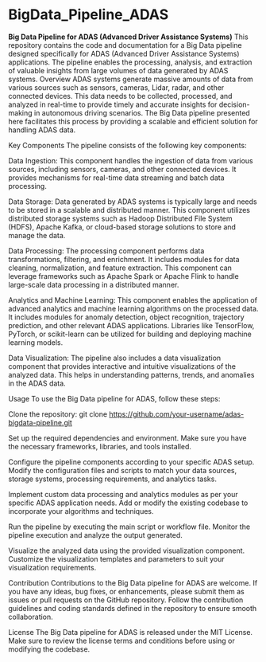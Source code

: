 # BigData_Pipeline_ADAS
**Big Data Pipeline for ADAS (Advanced Driver Assistance Systems)**
This repository contains the code and documentation for a Big Data pipeline designed specifically for ADAS (Advanced Driver Assistance Systems) applications. The pipeline enables the processing, analysis, and extraction of valuable insights from large volumes of data generated by ADAS systems.
Overview
ADAS systems generate massive amounts of data from various sources such as sensors, cameras, Lidar, radar, and other connected devices. This data needs to be collected, processed, and analyzed in real-time to provide timely and accurate insights for decision-making in autonomous driving scenarios. The Big Data pipeline presented here facilitates this process by providing a scalable and efficient solution for handling ADAS data.

Key Components
The pipeline consists of the following key components:

Data Ingestion: This component handles the ingestion of data from various sources, including sensors, cameras, and other connected devices. It provides mechanisms for real-time data streaming and batch data processing.

Data Storage: Data generated by ADAS systems is typically large and needs to be stored in a scalable and distributed manner. This component utilizes distributed storage systems such as Hadoop Distributed File System (HDFS), Apache Kafka, or cloud-based storage solutions to store and manage the data.

Data Processing: The processing component performs data transformations, filtering, and enrichment. It includes modules for data cleaning, normalization, and feature extraction. This component can leverage frameworks such as Apache Spark or Apache Flink to handle large-scale data processing in a distributed manner.

Analytics and Machine Learning: This component enables the application of advanced analytics and machine learning algorithms on the processed data. It includes modules for anomaly detection, object recognition, trajectory prediction, and other relevant ADAS applications. Libraries like TensorFlow, PyTorch, or scikit-learn can be utilized for building and deploying machine learning models.

Data Visualization: The pipeline also includes a data visualization component that provides interactive and intuitive visualizations of the analyzed data. This helps in understanding patterns, trends, and anomalies in the ADAS data.

Usage
To use the Big Data pipeline for ADAS, follow these steps:

Clone the repository: git clone https://github.com/your-username/adas-bigdata-pipeline.git

Set up the required dependencies and environment. Make sure you have the necessary frameworks, libraries, and tools installed.

Configure the pipeline components according to your specific ADAS setup. Modify the configuration files and scripts to match your data sources, storage systems, processing requirements, and analytics tasks.

Implement custom data processing and analytics modules as per your specific ADAS application needs. Add or modify the existing codebase to incorporate your algorithms and techniques.

Run the pipeline by executing the main script or workflow file. Monitor the pipeline execution and analyze the output generated.

Visualize the analyzed data using the provided visualization component. Customize the visualization templates and parameters to suit your visualization requirements.

Contribution
Contributions to the Big Data pipeline for ADAS are welcome. If you have any ideas, bug fixes, or enhancements, please submit them as issues or pull requests on the GitHub repository. Follow the contribution guidelines and coding standards defined in the repository to ensure smooth collaboration.

License
The Big Data pipeline for ADAS is released under the MIT License. Make sure to review the license terms and conditions before using or modifying the codebase.



